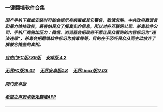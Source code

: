 ### 一键翻墙软件合集

##### 国产手机下载或安装时可能会提示有病毒或其它警告，敬请忽略。中共政府靠谎言和暴力维持政权，最害怕民众了解真实的信息，所以对各互联网公司、杀毒软件公司、手机厂商施加压力：微信、浏览器会把政府不愿让民众看到的内容标记为“违法违规”，杀毒会把翻墙软件标记为病毒等等，目的在于恐吓民众从而主动放弃了解被它掩盖的真相。

##### <a href="https://github.com/gfw-breaker/nogfw/blob/master/binary/fg789p.zip?raw=true" targe="_blank">自由门PC版7.89版</a> &nbsp;  &nbsp; <a href="https://github.com/gfw-breaker/nogfw/blob/master/binary/fgma42.apk?raw=true" targe="_blank">安卓版 4.2</a>

##### <a href="https://github.com/gfw-breaker/nogfw/blob/master/binary/u1902.zip?raw=true" targe="_blank">无界PC版19.02</a> &nbsp;  &nbsp; <a href="https://github.com/gfw-breaker/nogfw/blob/master/binary/um4.8.apk?raw=true" targe="_blank">无界安卓版4.8</a> &nbsp;  &nbsp; <a href="https://github.com/gfw-breaker/nogfw/blob/master/binary/ul?raw=true" targe="_blank">无界Linux版17.03</a>

##### <a href="https://github.com/gfw-breaker/nogfw/blob/master/binary/oGate.apk" target="_blank">网门安卓版</a> 

##### <a href="https://github.com/gfw-breaker/nogfw/blob/master/binary/oHopea.apk?raw=true" targe="_blank">希望之声安卓版免翻墙APP</a>


----

<img src='http://gfw-breaker.win/nogfw-new.md' width='0px' height='0px'/>

